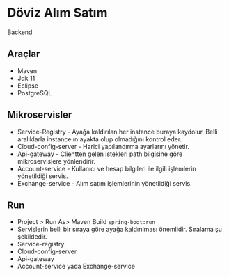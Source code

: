 # Döviz Alım Satım 
Backend

## Araçlar
- Maven
- Jdk 11
- Eclipse
- PostgreSQL

## Mikroservisler
- Service-Registry - Ayağa kaldırılan her instance buraya kaydolur. 
    Belli aralıklarla instance ın ayakta olup olmadığını kontrol eder.
- Cloud-config-server - Harici yapılandırma ayarlarını yönetir.
- Api-gateway - Clientten gelen istekleri path bilgisine göre mikroservislere yönlendirir.
- Account-service - Kullanıcı ve hesap bilgileri ile ilgili işlemlerin yönetildiği servis.
- Exchange-service - Alım satım işlemlerinin yönetildiği servis.

## Run
- Project > Run As> Maven Build  ``spring-boot:run``
- Servislerin belli bir sıraya göre ayağa kaldırılması önemlidir. Sıralama şu şekildedir.
- Service-registry
- Cloud-config-server
- Api-gateway
- Account-service yada Exchange-service
